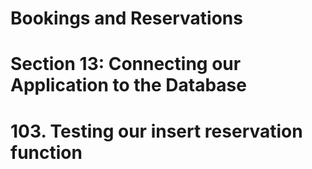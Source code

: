# Bookings and Reservations

# Section 13: Connecting our Application to the Database

# 103. Testing our insert reservation function
